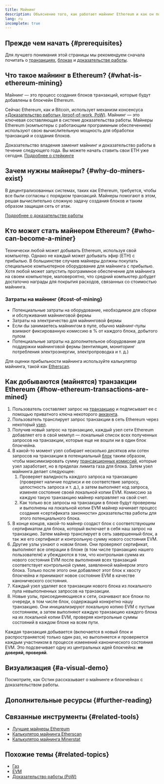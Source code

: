 ```yaml
---
title: Майнинг
description: Объяснение того, как работает майнинг Ethereum и как он помогает сохранять безопасность и децентрализованность Ethereum.
lang: ru
incomplete: true
---
```


## Прежде чем начать {#prerequisites}

Для лучшего понимания этой страницы мы рекомендуем сначала почитать о [транзакциях](/developers/docs/transactions/), [блоках](/developers/docs/blocks/) и [доказательстве работы](/developers/docs/consensus-mechanisms/pow/).

## Что такое майнинг в Ethereum? {#what-is-ethereum-mining}

Майнинг — это процесс создания блоков транзакций, которые будут добавлены в блокчейн Ethereum.

Сейчас Ethereum, как и Bitcoin, использует механизм консенсуса [«Доказательство работы» (proof-of-work, PoW)](/developers/docs/consensus-mechanisms/pow/). Майнинг — это ключевая составляющая в системе доказательства работы. Майнеры Ethereum (компьютеры с работающим программным обеспечением) используют свою вычислительную мощность для обработки транзакций и создания блоков.

<Alert variant="update">
<AlertEmoji text=":wave:"/>
<AlertContent>
<AlertDescription>
   Доказательство владения заменит майнинг и доказательство работы в течение следующего года. Вы можете начать ставить свои ETH уже сегодня. <a href="/staking/">Подробнее о стейкинге</a>    
</AlertDescription>
</AlertContent>
</Alert>

## Зачем нужны майнеры? {#why-do-miners-exist}

В децентрализованных системах, таких как Ethereum, требуется, чтобы все были согласны с порядком транзакций. Майнеры помогают в этом, решая вычислительно сложную задачу создания блоков и таким образом защищая сеть от атак.

[Подробнее о доказательстве работы](/developers/docs/consensus-mechanisms/pow/)

## Кто может стать майнером Ethereum? {#who-can-become-a-miner}

Технически любой может добывать Ethereum, используя свой компьютер. Однако не каждый может добывать эфир (ETH) с прибылью. В большинстве случаев майнеры должны покупать специальное компьютерное оборудование для майнинга с прибылью. Хотя любой может запустить программное обеспечение для майнинга на своем компьютере, маловероятно, что средний компьютер добудет достаточно награды для покрытия расходов, связанных со стоимостью майнинга.

### Затраты на майнинг {#cost-of-mining}

- Потенциальные затраты на оборудование, необходимое для сборки и обслуживания майнинговой фермы
- Затраты на электричество для майнинговой фермы
- Если dы занимаетесь майнингом в пуле, обычно майнинг-пулы взимают фиксированную комиссию в % от каждого блока, добытого пулом
- Потенциальные затраты на дополнительное оборудование для поддержки майнинговой фермы (вентиляция, мониторинг потребления электроэнергии, электропроводка и т. д.)

Для оценки прибыльности майнинга используйте калькулятор майнинга, такой как [Etherscan](https://etherscan.io/ether-mining-calculator).

## Как добываются (майнятся) транзакции Ethereum {#how-ethereum-transactions-are-mined}

1. Пользователь составляет запрос на [транзакцию](/developers/docs/transactions/) и подписывает ее с помощью приватного ключа некоторого [аккаунта](/developers/docs/accounts/).
2. Пользователь транслирует запрос транзакции в сеть Ethereum через некоторый [узел](/developers/docs/nodes-and-clients/).
3. Получив новый запрос на транзакцию, каждый узел сети Ethereum добавляет его в свой мемпул — локальный список всех полученных запросов на транзакции, которые еще не вошли ни в один блок блокчейна.
4. В какой-то момент узел собирает несколько десятков или сотен запросов на транзакции в потенциальный [блок](/developers/docs/blocks/) таким образом, чтобы максимизировать сумму [трансакционных комиссий](/developers/docs/gas/), которые узел заработает, но в пределах лимита газа для блока. Затем узел майнинга делает следующее:
   1. Проверяет валидность каждого запроса на транзакцию (проверяет наличие подписи и ее соответствие запросу, целостность запроса и т. д.), а затем выполняет код запроса, изменяя состояние своей локальной копии EVM. Комиссию за каждую такую транзакцию майнер направляет на свой счет.
   2. Как только все запросы на транзакции в блоке будут проверены и выполнены на локальной копии EVM майнер начинает процесс создания «сертификата законности» доказательства работы для этого потенциального блока.
5. В конце концов, какой-то майнер создаст блок с соответствующим сертификатом для блока, который включает в себя наш запрос на транзакцию. Затем майнер транслирует в сеть завершенный блок, а так же его сертификат и контрольную сумму нового состояния EVM.
6. Другие узлы узнают о новом блоке. Они проверяют сертификат, выполняют все операции в блоке (в том числе транзакцию нашего пользователя) и убеждаются в том, что контрольная сумма их нового состояния EVM после выполнения всех транзакций соответствует контрольной сумме, заявленной майнером этого блока. Только после этого они добавляют этот блок к хвосту блокчейна и принимают новое состояние EVM в качестве канонического состояния.
7. Каждый узел удаляет все транзакции нового блока из локального пула невыполненных запросов на транзакции.
8. Новые узлы, присоединяющиеся к сети, скачивают все блоки по очереди, в том числе блок, содержащий конкретно нашу транзакцию. Они инициализируют локальную копию EVM с пустым состоянием, а затем выполняют каждую транзакцию каждого блока на их локальной копии EVM, проверяя контрольные суммы состояний в каждом блоке на всем пути.

Каждая транзакция добывается (включается в новый блок и распространяется) только один раз, но выполняется и проверяется каждым участником в процессе изменений канонического состояния EVM. Это подсвечивает одну из центральных идей блокчейна: **не доверяй, проверяй**.

## Визуализация {#a-visual-demo}

Посмотрите, как Остин рассказывает о майнинге и блокчейнах с доказательством работы.

<YouTube id="zcX7OJ-L8XQ" />

## Дополнительные ресурсы {#further-reading}

## Связанные инструменты {#related-tools}

- [Лучшие майнеры Ethereum](https://etherscan.io/stat/miner?range=7&blocktype=blocks)
- [Калькулятор майнинга Etherscan](https://etherscan.io/ether-mining-calculator)
- [Калькулятор майнинга Minerstat](https://minerstat.com/coin/ETH)

## Похожие темы {#related-topics}

- [Газ](/developers/docs/gas/)
- [EVM](/developers/docs/evm/)
- [Доказательство работы (PoW)](/developers/docs/consensus-mechanisms/pow/)
